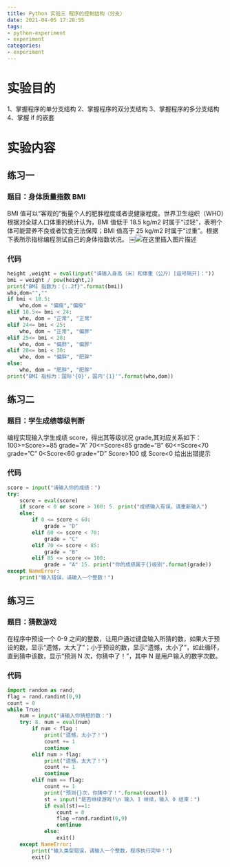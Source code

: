 ```yaml
---
title: Python 实验三 程序的控制结构（分支）
date: 2021-04-05 17:28:55
tags:
- python-experiment
- experiment
categories:
- experiment
---
```


# 实验目的
1、掌握程序的单分支结构
2、掌握程序的双分支结构
3、掌握程序的多分支结构
4、掌握 if 的嵌套
# 实验内容
## 练习一
### 题目：身体质量指数 BMI
BMI 值可以“客观的”衡量个人的肥胖程度或者说健康程度。世界卫生组织（WHO）根据对全球人口体重的统计认为，BMI 值低于 18.5 kg/m2 时属于“过轻”，表明个体可能营养不良或者饮食无法保障；BMI 值高于 25 kg/m2 时属于“过重”。根据下表所示指标编程测试自己的身体指数状况。
￼![在这里插入图片描述](https://img-blog.csdnimg.cn/20210112004903680.png?x-oss-process=image/watermark,type_ZmFuZ3poZW5naGVpdGk,shadow_10,text_aHR0cHM6Ly9ibG9nLmNzZG4ubmV0L3dlaXhpbl80Mzk0Nzk0Mw==,size_16,color_FFFFFF,t_70)
### 代码
```python
height ,weight = eval(input("请输入身高（米）和体重（公斤）[逗号隔开]："))
bmi = weight / pow(height,2)
print("BMI 指数为：{:.2f}".format(bmi))
who,dom="",""
if bmi < 18.5:
	who,dom = "偏瘦","偏瘦"
elif 18.5<= bmi < 24:
	who, dom = "正常", "正常"
elif 24<= bmi < 25:
	who, dom = "正常", "偏胖"
elif 25<= bmi < 28:
	who, dom = "偏胖", "偏胖"
elif 28<= bmi < 30:
	who, dom = "偏胖", "肥胖"
else:
	who, dom = "肥胖", "肥胖"
print("BMI 指标为：国际'{0}'，国内'{1}'".format(who,dom))
```
## 练习二
### 题目：学生成绩等级判断
编程实现输入学生成绩 score，得出其等级状况 grade,其对应关系如下：
100>=Score>=85 grade=”A”
70<=Score<85 grade=”B”
60<=Score<70 grade=”C”
0<Score<60 grade=”D”
Score>100 或 Score<0 给出出错提示
### 代码
```python
score = input("请输入你的成绩：")
try:
	score = eval(score)
	if score < 0 or score > 100: 5. print("成绩输入有误，请重新输入")
	else:
		if 0 <= score < 60:
			grade = "D"
		elif 60 <= score < 70:
			grade = "C"
		elif 70 <= score < 85:
			grade = "B"
		elif 85 <= score <= 100:
			grade = "A" 15. print("你的成绩属于{}级别".format(grade))
except NameError:
	print("输入错误，请输入一个整数！")
```
## 练习三
### 题目：猜数游戏
在程序中预设一个 0-9 之间的整数，让用户通过键盘输入所猜的数，如果大于预设的数，显示“遗憾，太大了”；小于预设的数，显示“遗憾，太小了”，如此循环，直到猜中该数，显示“预测 N 次，你猜中了！”，其中 N 是用户输入的数字次数。
### 代码
```python
import random as rand;
flag = rand.randint(0,9)
count = 0
while True:
	num = input("请输入你猜想的数：")
	try: 8. num = eval(num)
		if num < flag :
			print("遗憾，太小了！")
			count += 1
			continue
		elif num > flag:
			print("遗憾，太大了！")
			count += 1
			continue
		elif num == flag:
			count += 1
			print("预测{}次，你猜中了！".format(count))
			st = input("是否继续游戏!\n 输入 1 继续，输入 0 结束：")
			if eval(st)==1:
				count = 0
				flag =rand.randint(0,9)
				continue
			else:
				exit()
	except NameError:
	    print("输入类型错误，请输入一个整数，程序执行完毕！")
	    exit()
```

